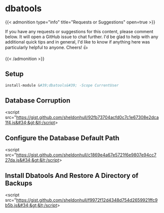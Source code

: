 # dbatools


{{&lt; admonition type=&#34;info&#34; title=&#34;Requests or Suggestions&#34; open=true &gt;}}

If you have any requests or suggestions for this content, please comment below. It will open a GitHub issue to chat further.
I&#39;d be glad to help with any additional quick tips and in general, I&#39;d like to know if anything here was particularly helpful to anyone.
Cheers! 👍

{{&lt; /admonition &gt;}}

## Setup

```powershell
install-module &#39;dbatools&#39; -Scope CurrentUser
```

## Database Corruption

&lt;script src=&#34;https://gist.github.com/sheldonhull/92fb73704acfd0c7c1e67308e2dca1f4.js&#34;&gt;&lt;/script&gt;

## Configure the Database Default Path

&lt;script src=&#34;https://gist.github.com/sheldonhull/c1869e4a67e5721f6e9807e94cc727da.js&#34;&gt;&lt;/script&gt;

## Install Dbatools And Restore A Directory of Backups

&lt;script src=&#34;https://gist.github.com/sheldonhull/f9972f12d4348d754d2659921ffc9b5b.js&#34;&gt;&lt;/script&gt;


